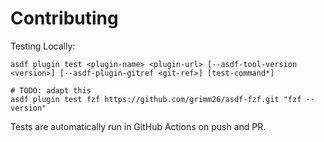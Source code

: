 # Contributing

Testing Locally:

```shell
asdf plugin test <plugin-name> <plugin-url> [--asdf-tool-version <version>] [--asdf-plugin-gitref <git-ref>] [test-command*]

# TODO: adapt this
asdf plugin test fzf https://github.com/grimm26/asdf-fzf.git "fzf --version"
```

Tests are automatically run in GitHub Actions on push and PR.
